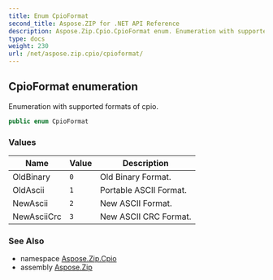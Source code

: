 ```yaml
---
title: Enum CpioFormat
second_title: Aspose.ZIP for .NET API Reference
description: Aspose.Zip.Cpio.CpioFormat enum. Enumeration with supported formats of cpio
type: docs
weight: 230
url: /net/aspose.zip.cpio/cpioformat/
---
```

## CpioFormat enumeration

Enumeration with supported formats of cpio.

```csharp
public enum CpioFormat
```

### Values

| Name | Value | Description |
| --- | --- | --- |
| OldBinary | `0` | Old Binary Format. |
| OldAscii | `1` | Portable ASCII Format. |
| NewAscii | `2` | New ASCII Format. |
| NewAsciiCrc | `3` | New ASCII CRC Format. |

### See Also

* namespace [Aspose.Zip.Cpio](../../aspose.zip.cpio/)
* assembly [Aspose.Zip](../../)


